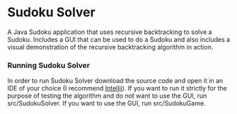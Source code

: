 # Sudoku Solver

A Java Sudoku application that uses recursive backtracking to solve a Sudoku. Includes a GUI that can be used to do a 
Sudoku and also includes a visual demonstration of the recursive backtracking algorithm in action. 

### Running Sudoku Solver

In order to run Sudoku Solver download the source code and open it in an IDE of your choice (I recommend 
[Intellij](https://www.jetbrains.com/idea/)). If you want to run it strictly for the purpose of testing the algorithm and do
not want to use the GUI, run src/SudokuSolver. If you want to use the GUI, run src/SudokuGame.
